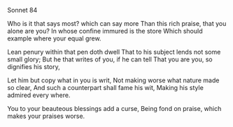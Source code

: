 Sonnet 84

Who is it that says most? which can say more
Than this rich praise, that you alone are you?
In whose confine immured is the store
Which should example where your equal grew.

Lean penury within that pen doth dwell
That to his subject lends not some small glory;
But he that writes of you, if he can tell
That you are you, so dignifies his story,

Let him but copy what in you is writ,
Not making worse what nature made so clear,
And such a counterpart shall fame his wit,
Making his style admired every where.

You to your beauteous blessings add a curse,
Being fond on praise, which makes your praises worse.


